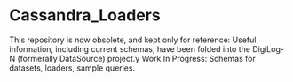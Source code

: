 # Cassandra_Loaders
This repository is now obsolete, and kept only for reference: Useful information, including current schemas, have been folded into the DigiLog-N (formerally DataSource) project.y
Work In Progress: Schemas for datasets, loaders, sample queries.
